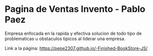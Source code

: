 # Pagina de Ventas Invento - Pablo Paez

Empresa enfocada en la rapida y efectiva solucion de todo tipo de problematicas u obstaculos tipicos al liderar una empresa.

Link a la página: https://pepe2307.github.io/-Finished-BookStore-JS/
